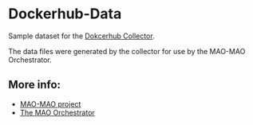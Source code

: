 # Dockerhub-Data
Sample dataset for the [Dokcerhub Collector](https://github.com/EcePanos/Dockerhub-Collector).

The data files were generated by the collector for use by the MAO-MAO Orchestrator.

## More info:

- [MAO-MAO project](https://mao-mao-research.github.io/)
- [The MAO Orchestrator](https://github.com/serviceprototypinglab/mao-orchestrator)

